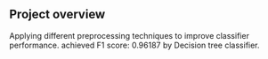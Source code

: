 ## Project overview 
Applying different preprocessing techniques to improve classifier performance. achieved F1 score: 0.96187 by Decision tree classifier.

